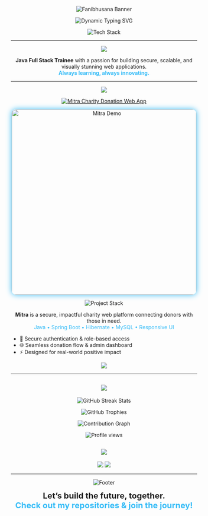 
<!-- Custom Animated Banner (use your own SVG or PNG for max wow) -->
<p align="center">
  <img src="https://capsule-render.vercel.app/api?type=wave&color=0:36BCF7,100:181818&height=160&section=header&text=Fanibhusana%20%7C%20Full%20Stack%20Java%20Developer&fontSize=36&fontColor=F7F7F7&desc=Futuristic%20Web%20Experiences&descAlign=60&descSize=20" alt="Fanibhusana Banner"/>
</p>

<!-- Animated Greeting -->
<p align="center">
  <img src="https://readme-typing-svg.demolab.com?font=Fira+Code&weight=700&size=28&pause=1200&color=36BCF7&center=true&vCenter=true&width=700&lines=Namaste!+I'm+Fanibhusana+%F0%9F%91%8B;Java+Full+Stack+Developer;Building+Tomorrow's+Web+Today" alt="Dynamic Typing SVG" />
</p>

<!-- Neon Badges & Interactive Tech Cloud -->
<p align="center">
  <img src="https://skillicons.dev/icons?i=java,spring,hibernate,react,js,html,css,mysql,git,docker,maven,postman,tomcat&perline=9" alt="Tech Stack" />
</p>

---

<p align="center">
  <img src="https://img.shields.io/static/v1?label=&message=About%20Me&color=36BCF7&style=for-the-badge" />
</p>

<p align="center">
  <strong>Java Full Stack Trainee</strong> with a passion for building secure, scalable, and visually stunning web applications.<br>
  <span style="color:#36bcf7;font-weight:bold;">Always learning, always innovating.</span>
</p>

---

<p align="center">
  <img src="https://img.shields.io/static/v1?label=&message=Project+Showcase&color=36BCF7&style=for-the-badge" />
</p>
<p align="center">
  <a href="https://github.com/Fanibhusana/mitra.git">
    <img src="https://capsule-render.vercel.app/api?type=soft&color=0:36BCF7,100:181818&height=120&section=header&text=Mitra%20%E2%80%93%20Charity%20Donation%20Web%20App&fontSize=28&fontColor=fff" alt="Mitra Charity Donation Web App"/>
  </a>
</p>
<p align="center">
  <!-- Project Screenshot/GIF -->
  <img src="https://github.com/user-attachments/assets/5a69fb19-af65-43dc-8fd2-1d3aad9ee2ab" width="500" alt="Mitra Demo" style="border-radius:12px; box-shadow:0 0 16px #36bcf7;">
</p>
<p align="center">
  <img src="https://skillicons.dev/icons?i=java,spring,hibernate,react,mysql" alt="Project Stack" />
</p>

<p align="center">
  <b>Mitra</b> is a secure, impactful charity web platform connecting donors with those in need.<br>
  <span style="color:#36bcf7;">Java • Spring Boot • Hibernate • MySQL • Responsive UI</span>
</p>

<ul>
  <li>🔐 Secure authentication & role-based access</li>
  <li>🌐 Seamless donation flow & admin dashboard</li>
  <li>⚡ Designed for real-world positive impact</li>
</ul>

<p align="center">
  <a href="https://github.com/Fanibhusana/mitra.git">
    <img src="https://img.shields.io/badge/Explore%20Mitra-36BCF7?style=for-the-badge&logo=github&logoColor=white" />
  </a>
</p>


---

<h2 align="center">
  <img src="https://img.shields.io/static/v1?label=&message=%F0%9F%8F%86%20More%20GitHub%20Stats%20%F0%9F%8F%86&color=36BCF7&style=for-the-badge" />
</h2>

<!-- Streak Stats -->
<p align="center">
  <img src="https://streak-stats.demolab.com?user=Fanibhusana&theme=tokyonight&hide_border=true&date_format=M%20j%5B%2C%20Y%5D" alt="GitHub Streak Stats"/>
</p>

<!-- Trophies -->
<p align="center">
  <img src="https://github-profile-trophy.vercel.app/?username=Fanibhusana&theme=radical&no-frame=true&title=Stars,Commits,Followers,Repositories,PullRequest,Issues" alt="GitHub Trophies"/>
</p>

<!-- Contribution Graph -->
<p align="center">
  <img src="https://github-readme-activity-graph.vercel.app/graph?username=Fanibhusana&theme=react-dark&hide_border=true" alt="Contribution Graph" />
</p>

<!-- Visitor Counter -->
<p align="center">
  <img src="https://komarev.com/ghpvc/?username=Fanibhusana&style=for-the-badge&color=36BCF7" alt="Profile views" />
</p>


<h2 align="center">
  <img src="https://img.shields.io/static/v1?label=&message=%F0%9F%92%AC%20Let's%20Connect!%20%F0%9F%92%AC&color=F7E018&style=for-the-badge" />
</h2>

<p align="center">
  <!-- Add your real links below: -->
  <a href="mailto:fanibhusana2002@gmail.com"><img src="https://img.shields.io/badge/Email-181818?style=for-the-badge&logo=gmail&logoColor=white"/></a>
  <a href="https://linkedin.com/in/"><img src="https://img.shields.io/badge/LinkedIn-36BCF7?style=for-the-badge&logo=linkedin&logoColor=white"/></a>
  <!-- Add more social/contact icons as you wish -->
</p>

---

<p align="center">
  <img src="https://capsule-render.vercel.app/api?type=waving&color=0:36BCF7,100:181818&height=90&section=footer&fontColor=ffffff" alt="Footer"/>
</p>
<p align="center">
  <b style="font-size:22px;">Let’s build the future, together.<br>
  <span style="color:#36BCF7;">Check out my repositories & join the journey!</span></b>
</p>
